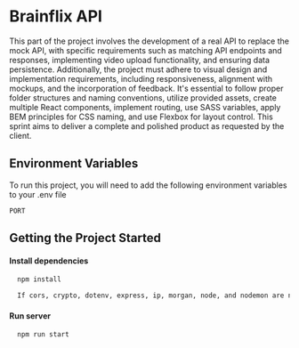 # Brainflix API

This part of the project involves the development of a real API to replace the mock API, with specific requirements such as matching API endpoints and responses, implementing video upload functionality, and ensuring data persistence. Additionally, the project must adhere to visual design and implementation requirements, including responsiveness, alignment with mockups, and the incorporation of feedback. It's essential to follow proper folder structures and naming conventions, utilize provided assets, create multiple React components, implement routing, use SASS variables, apply BEM principles for CSS naming, and use Flexbox for layout control. This sprint aims to deliver a complete and polished product as requested by the client.

## Environment Variables

To run this project, you will need to add the following environment variables to your .env file

`PORT`

## Getting the Project Started

#### Install dependencies

```bash
  npm install

  If cors, crypto, dotenv, express, ip, morgan, node, and nodemon are not installed properly, add these after "npm install".

```

#### Run server

```bash
  npm run start
```
